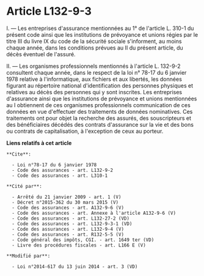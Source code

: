 # Article L132-9-3

I. ― Les entreprises d'assurance mentionnées au 1° de l'article L. 310-1 du présent code ainsi que les institutions de
prévoyance et unions régies par le titre III du livre IX du code de la sécurité sociale s'informent, au moins chaque année,
dans les conditions prévues au II du présent article, du décès éventuel de l'assuré. 

II. ― Les organismes professionnels mentionnés à l'article L. 132-9-2 consultent chaque année, dans le respect de la loi n°
78-17 du 6 janvier 1978 relative à l'informatique, aux fichiers et aux libertés, les données figurant au répertoire national
d'identification des personnes physiques et relatives au décès des personnes qui y sont inscrites. Les entreprises
d'assurance ainsi que les institutions de prévoyance et unions mentionnées au I obtiennent de ces organismes professionnels
communication de ces données en vue d'effectuer des traitements de données nominatives. Ces traitements ont pour objet la
recherche des assurés, des souscripteurs et des bénéficiaires décédés des contrats d'assurance sur la vie et des bons ou
contrats de capitalisation, à l'exception de ceux au porteur.

**Liens relatifs à cet article**

	**Cite**:

	  - Loi n°78-17 du 6 janvier 1978
	  - Code des assurances - art. L132-9-2
	  - Code des assurances - art. L310-1

	**Cité par**:

	  - Arrêté du 21 janvier 2009 - art. 1 (V)
	  - Décret n°2015-362 du 30 mars 2015 (V)
	  - Code des assurances - art. A132-9-6 (V)
	  - Code des assurances - art. Annexe à l'article A132-9-6 (V)
	  - Code des assurances - art. L132-27-2 (VD)
	  - Code des assurances - art. L132-9-3-1 (VD)
	  - Code des assurances - art. L132-9-4 (V)
	  - Code des assurances - art. R132-5-5 (V)
	  - Code général des impôts, CGI. - art. 1649 ter (VD)
	  - Livre des procédures fiscales - art. L166 E (V)

	**Modifié par**:

	  - Loi n°2014-617 du 13 juin 2014 - art. 3 (VD)
